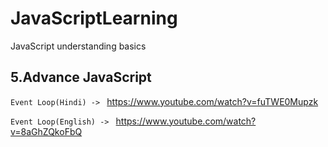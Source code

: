 # JavaScriptLearning

JavaScript understanding basics

## 5.Advance JavaScript

`Event Loop(Hindi) -> ` https://www.youtube.com/watch?v=fuTWE0Mupzk

`Event Loop(English) -> ` https://www.youtube.com/watch?v=8aGhZQkoFbQ
